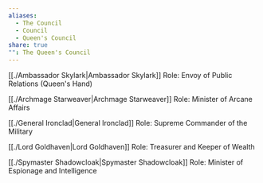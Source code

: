 ```yaml
---
aliases:
  - The Council
  - Council
  - Queen's Council
share: true
"": The Queen's Council
---
```


[[./Ambassador Skylark|Ambassador Skylark]]
Role: Envoy of Public Relations (Queen's Hand)

[[./Archmage Starweaver|Archmage Starweaver]]
Role: Minister of Arcane Affairs

[[./General Ironclad|General Ironclad]]
Role: Supreme Commander of the Military

[[./Lord Goldhaven|Lord Goldhaven]]
Role: Treasurer and Keeper of Wealth

[[./Spymaster Shadowcloak|Spymaster Shadowcloak]]
Role: Minister of Espionage and Intelligence